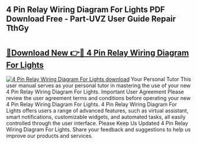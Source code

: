## 4 Pin Relay Wiring Diagram For Lights PDF Download Free - Part-UVZ User Guide Repair TthGy

# <h2><a href="http://dfi589.blite.top/?on=4+Pin+Relay+Wiring+Diagram+For+Lights">🔗Download New 👉🔴 4 Pin Relay Wiring Diagram For Lights</a></h2>

[![4 Pin Relay Wiring Diagram For Lights download](https://i.imgur.com/lujVjoI.png)](http://dfi589.blite.top/?on=4+Pin+Relay+Wiring+Diagram+For+Lights)
Your Personal Tutor This user manual serves as your personal tutor in mastering the use of your new 4 Pin Relay Wiring Diagram For Lights. Important User Agreement Please review the user agreement terms and conditions before operating your new 4 Pin Relay Wiring Diagram For Lights. 4 Pin Relay Wiring Diagram For Lights offers users a range of advanced features, such as virtual assistant, smart notifications, customizable widgets, and automated tasks, all easily controlled through the user interface. Please Keep Us Updated 4 Pin Relay Wiring Diagram For Lights. Share your feedback and suggestions to help us improve our products and services.

